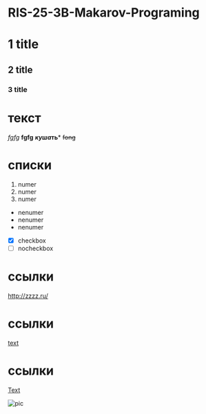 # RIS-25-3B-Makarov-Programing
# 1 title
## 2 title ##
### 3 title
# текст
*fgfg*
 **fgfg** 
 ***куша*ть***
~~fong~~
# списки
1. numer
2. numer
3. numer
* nenumer
* nenumer
* nenumer
- [x] checkbox
- [ ] nocheckbox
# ссылки
<http://zzzz.ru/> 
# ссылки
[text](http:// " comment")
# ссылки
[Text][url_pstu]

[url_pstu]: https://ssylka
![pic](https://ya.ru/images/search?img_url=https%3A%2F%2Fsun9-25.userapi.com%2Fc836230%2Fv836230544%2F1ff9d%2F9NdiqOb6zss.jpg&lr=50&pos=0&rpt=simage&source=serp&text=картинки)
